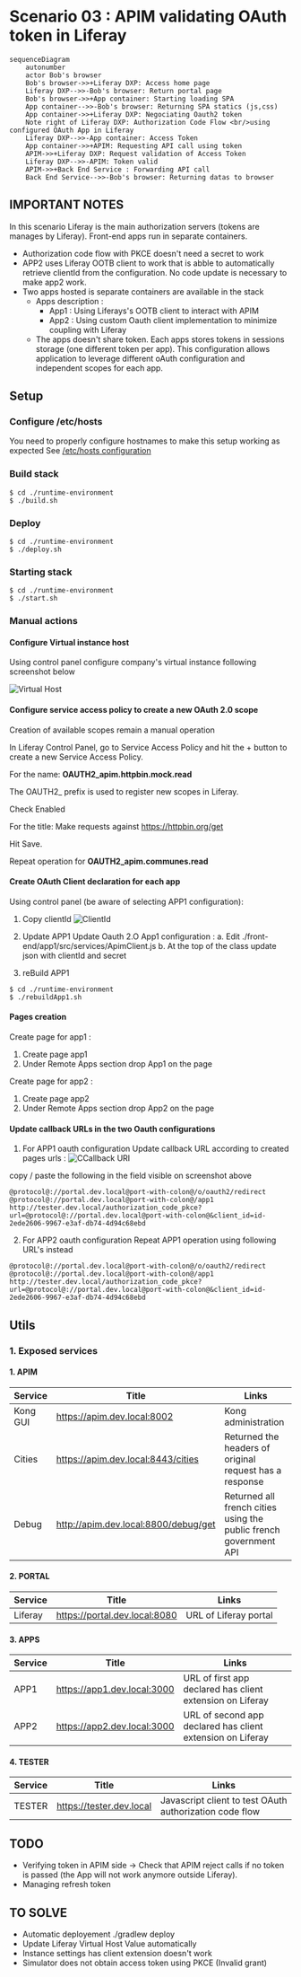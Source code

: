 # Scenario 03 : APIM validating OAuth token in Liferay

```mermaid
sequenceDiagram
    autonumber
    actor Bob's browser
    Bob's browser->>+Liferay DXP: Access home page
    Liferay DXP-->>-Bob's browser: Return portal page
    Bob's browser->>+App container: Starting loading SPA
    App container-->>-Bob's browser: Returning SPA statics (js,css)
    App container->>+Liferay DXP: Negociating Oauth2 token
    Note right of Liferay DXP: Authorization Code Flow <br/>using configured OAuth App in Liferay
    Liferay DXP-->>-App container: Access Token
    App container->>+APIM: Requesting API call using token
    APIM->>+Liferay DXP: Request validation of Access Token
    Liferay DXP-->>-APIM: Token valid
    APIM->>+Back End Service : Forwarding API call
    Back End Service-->>-Bob's browser: Returning datas to browser
```

## IMPORTANT NOTES

In this scenario Liferay is the main authorization servers (tokens are manages by Liferay). Front-end apps run in separate containers. 

* Authorization code flow with PKCE doesn't need a secret to work
* APP2 uses Liferay OOTB client to work that is abble to automatically retrieve clientId from the configuration. No code update is necessary to make app2 work.
* Two apps hosted is separate containers are available in the stack
    * Apps description :
        * App1 : Using Liferays's OOTB client to interact with APIM
        * App2 : Using custom Oauth client implementation to minimize coupling with Liferay
    * The apps doesn't share token. Each apps stores tokens in sessions storage (one different token per app). This configuration allows application to leverage different oAuth configuration and independent scopes for each app.

## Setup

### Configure /etc/hosts
You need to properly configure hostnames to make this setup working as expected
See [/etc/hosts configuration](../README.md)

### Build stack
```shell
$ cd ./runtime-environment
$ ./build.sh
```

### Deploy
```shell
$ cd ./runtime-environment
$ ./deploy.sh
```

### Starting stack
```shell
$ cd ./runtime-environment
$ ./start.sh
```
### Manual actions

#### Configure Virtual instance host

 Using control panel configure company's virtual instance following screenshot below

![Virtual Host](./images/virtual-host.png "Virtual Host configuration")

#### Configure service access policy to create a new OAuth 2.0 scope

Creation of available scopes remain a manual operation

In Liferay Control Panel, go to Service Access Policy and hit the + button to create a new Service Access Policy.

For the name: **OAUTH2_apim.httpbin.mock.read**

The OAUTH2_ prefix is used to register new scopes in Liferay.

Check Enabled

For the title: Make requests against https://httpbin.org/get

Hit Save.

Repeat operation for **OAUTH2_apim.communes.read**

#### Create OAuth Client declaration for each app

Using control panel (be aware of selecting APP1 configuration):

1. Copy clientId
![ClientId](./images/oauth2.0-clientId.png "ClientId")

2. Update APP1 
Update Oauth 2.O App1 configuration : 
    a. Edit ./front-end/app1/src/services/ApimClient.js
    b. At the top of the class update json with clientId and secret 

3. reBuild APP1
```shell
$ cd ./runtime-environment
$ ./rebuildApp1.sh
```

####  Pages creation
Create page for app1 :
1. Create page app1
2. Under Remote Apps section drop App1 on the page

Create page for app2 :
1. Create page app2
2. Under Remote Apps section drop App2 on the page

####  Update callback URLs in the two Oauth configurations

1. For APP1 oauth configuration
Update callback URL according to created pages urls :
![CCallback URI](./images/oauth2.0-callbackuri.png "Callback URI")

copy / paste the following in the field visible on screenshot above 

```code
@protocol@://portal.dev.local@port-with-colon@/o/oauth2/redirect
@protocol@://portal.dev.local@port-with-colon@/app1
http://tester.dev.local/authorization_code_pkce?url=@protocol@://portal.dev.local@port-with-colon@&client_id=id-2ede2606-9967-e3af-db74-4d94c68ebd
```

2. For APP2 oauth configuration
Repeat APP1 operation using following URL's instead 

```code
@protocol@://portal.dev.local@port-with-colon@/o/oauth2/redirect
@protocol@://portal.dev.local@port-with-colon@/app1
http://tester.dev.local/authorization_code_pkce?url=@protocol@://portal.dev.local@port-with-colon@&client_id=id-2ede2606-9967-e3af-db74-4d94c68ebd
```

## Utils

### 1. Exposed services

#### 1. APIM

| Service             | Title   | Links |
| --------         | ------- | -------                                                        |
| Kong GUI           | https://apim.dev.local:8002     | Kong administration |
| Cities           | https://apim.dev.local:8443/cities      | Returned the headers of original request has a response |
| Debug            | http://apim.dev.local:8800/debug/get    | Returned all french cities using the public french government API |

#### 2. PORTAL

| Service             | Title   | Links |
| --------         | ------- | -------                                                        |
| Liferay           | https://portal.dev.local:8080      | URL of Liferay portal |


#### 3. APPS


| Service             | Title   | Links |
| --------         | ------- | -------                                                        |
| APP1             | https://app1.dev.local:3000     | URL of first app declared has client extension on Liferay |
| APP2             | https://app2.dev.local:3000     | URL of second app declared has client extension on Liferay |

#### 4. TESTER

| Service             | Title   | Links |
| --------         | ------- | -------                                                        |
| TESTER             | https://tester.dev.local     | Javascript client to test OAuth authorization code flow |

## TODO
- Verifying token in APIM side -> Check that APIM reject calls if no token is passed (the App will not work anymore outside Liferay).
- Managing refresh token

## TO SOLVE
- Automatic deployement ./gradlew deploy
- Update Liferay Virtual Host Value automatically
- Instance settings has client extension doesn't work
- Simulator does not obtain access token using PKCE (Invalid grant)